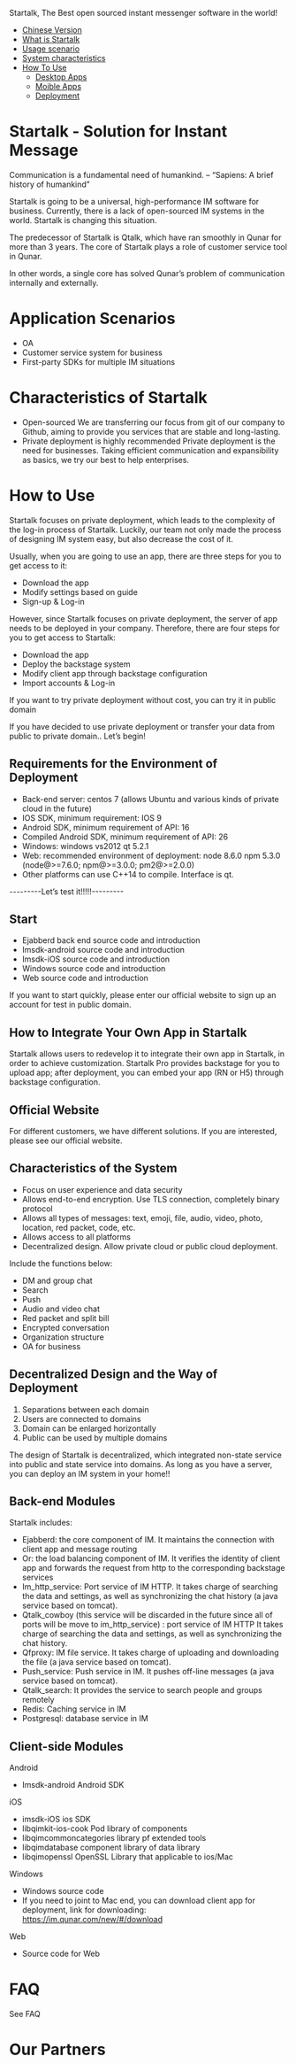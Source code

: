 Startalk, The Best open sourced instant messenger software in the world!

* [Chinese Version](https://github.com/qunarcorp/qtalk/blob/master/README.md)
* [What is Startalk](#Startalk)
* [Usage scenario](#usage-scenario)
* [System characteristics](#System-characteristics)
* [How To Use](#How-To-Use)
  * [Desktop Apps](#Desktop-Apps)
  * [Moible Apps](#Mobile-Apps)
  * [Deployment](#Deployment)
  

# Startalk - Solution for Instant Message

Communication is a fundamental need of humankind. – “Sapiens: A brief history of humankind”

Startalk is going to be a universal, high-performance IM software for business. Currently, there is a lack of open-sourced IM systems in the world. Startalk is changing this situation.

The predecessor of Startalk is Qtalk, which have ran smoothly in Qunar for more than 3 years. The core of Startalk plays a role of customer service tool in Qunar.

In other words, a single core has solved Qunar’s problem of communication internally and externally.

# Application Scenarios

- OA
-	Customer service system for business
-	First-party SDKs for multiple IM situations

# Characteristics of Startalk

-	Open-sourced
We are transferring our focus from git of our company to Github, aiming to provide you services that are stable and long-lasting.
-	Private deployment is highly recommended
Private deployment is the need for businesses. Taking efficient communication and expansibility as basics, we try our best to help enterprises.

# How to Use

Startalk focuses on private deployment, which leads to the complexity of the log-in process of Startalk. Luckily, our team not only made the process of designing IM system easy, but also decrease the cost of it.

Usually, when you are going to use an app, there are three steps for you to get access to it:
-	Download the app
-	Modify settings based on guide
-	Sign-up & Log-in

However, since Startalk focuses on private deployment, the server of app needs to be deployed in your company. Therefore, there are four steps for you to get access to Startalk:
-	Download the app
-	Deploy the backstage system
-	Modify client app through backstage configuration
-	Import accounts & Log-in

If you want to try private deployment without cost, you can try it in public domain

If you have decided to use private deployment or transfer your data from public to private domain.. Let’s begin!

## Requirements for the Environment of Deployment

-	Back-end server: centos 7 (allows Ubuntu and various kinds of private cloud in the future)
-	IOS SDK, minimum requirement: IOS 9 
-	Android SDK, minimum requirement of API: 16
-	Compiled Android SDK, minimum requirement of API: 26
-	Windows: windows vs2012 qt 5.2.1
-	Web: recommended environment of deployment: node 8.6.0 npm 5.3.0 (node@>=7.6.0; npm@>=3.0.0; pm2@>=2.0.0)
-	Other platforms can use C++14 to compile. Interface is qt.

---------Let’s test it!!!!!---------

## Start

-	Ejabberd back end source code and introduction
-	Imsdk-android source code and introduction
-	Imsdk-iOS source code and introduction
-	Windows source code and introduction
-	Web source code and introduction

If you want to start quickly, please enter our official website to sign up an account for test in public domain.

## How to Integrate Your Own App in Startalk

Startalk allows users to redevelop it to integrate their own app in Startalk, in order to achieve customization. Startalk Pro provides backstage for you to upload app; after deployment, you can embed your app (RN or H5) through backstage configuration.

## Official Website

For different customers, we have different solutions. If you are interested, please see our official website.

## Characteristics of the System

-	Focus on user experience and data security
-	Allows end-to-end encryption. Use TLS connection, completely binary protocol
-	Allows all types of messages: text, emoji, file, audio, video, photo, location, red packet, code, etc.
-	Allows access to all platforms
-	Decentralized design. Allow private cloud or public cloud deployment.

Include the functions below:
-	DM and group chat
-	Search
-	Push
-	Audio and video chat
-	Red packet and split bill
-	Encrypted conversation
-	Organization structure
-	OA for business

## Decentralized Design and the Way of Deployment

1.	Separations between each domain
2.	Users are connected to domains
3.	Domain can be enlarged horizontally
4.	Public can be used by multiple domains

The design of Startalk is decentralized, which integrated non-state service into public and state service into domains. As long as you have a server, you can deploy an IM system in your home!!

## Back-end Modules

Startalk includes:

- Ejabberd: the core component of IM. It maintains the connection with client app and message routing
- Or: the load balancing component of IM. It verifies the identity of client app and forwards the request from http to the corresponding backstage services
- Im_http_service: Port service of IM HTTP. It takes charge of searching the data and settings, as well as synchronizing the chat history (a java service based on tomcat).
- Qtalk_cowboy (this service will be discarded in the future since all of ports will be move to im_http_service) : port service of IM HTTP It takes charge of searching the data and settings, as well as synchronizing the chat history.
- Qfproxy: IM file service. It takes charge of uploading and downloading the file (a java service based on tomcat).
- Push_service: Push service in IM. It pushes off-line messages (a java service based on tomcat).
- Qtalk_search: It provides the service to search people and groups remotely
- Redis: Caching service in IM
- Postgresql: database service in IM

## Client-side Modules

Android
- Imsdk-android Android SDK 

iOS
- imsdk-iOS ios SDK
- libqimkit-ios-cook Pod library of components
- libqimcommoncategories library pf extended tools
- libqimdatabase component library of data library
- libqimopenssl OpenSSL Library that applicable to ios/Mac

Windows
- Windows source code
- If you need to joint to Mac end, you can download client app for deployment, link for downloading: https://im.qunar.com/new/#/download 

Web
- Source code for Web

# FAQ
See FAQ

# Our Partners
